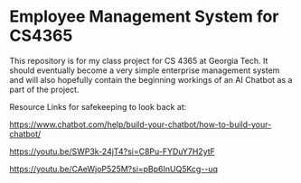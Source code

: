 # Employee Management System for CS4365
This repository is for my class project for CS 4365 at Georgia Tech. It should eventually become a very simple enterprise management system and will also hopefully contain the beginning workings of an AI Chatbot as a part of the project. 


Resource Links for safekeeping to look back at:

https://www.chatbot.com/help/build-your-chatbot/how-to-build-your-chatbot/

https://youtu.be/SWP3k-24jT4?si=C8Pu-FYDuY7H2ytF

https://youtu.be/CAeWjoP525M?si=pBp6InUQ5Kcg--uq 
